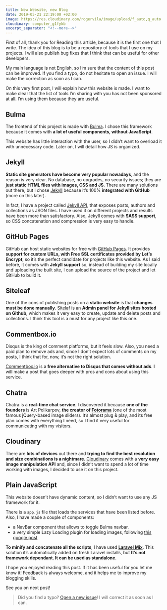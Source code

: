 ```yaml
---
title: New Website, new Blog
date: 2019-05-21 22:19:00 +02:00
image: https://res.cloudinary.com/rogervila/image/upload/f_auto,q_auto:best,w_1200,h_628,c_fill,g_auto:subject,dpr_auto/computer_g1fykb.jpg
cloudinary: computer_g1fykb
excerpt_separator: "<!--more-->"
---
```


First of all, thank you for Reading this article, because it is the first one that I write. The idea of this blog is to be a repository of tools that I use on my projects. I will also publish bug fixes that I think that can be useful for other developers.  

My main language is not English, so I’m sure that the content of this post can be improved. If you find a typo, do not hesitate to open an issue. I will make the correction as soon as I can.

On this very first post, I will explain how this website is made. I want to make clear that the list of tools I’m sharing with you has not been sponsored at all. I’m using them because they are useful.

<!--more-->

## Bulma

The frontend of this project is made with [Bulma](https://bulma.io). I chose this framework because it comes with **a lot of useful components, without JavaScript**. 

This website has little interaction with the user, so I didn’t want to overload it with unnecessary code. Later on, I will detail how JS is organized.

## Jekyll

**Static site generators have become very popular nowadays**, and the reason is very clear. No database, no upgrades, no security issues; they are **just static HTML files with images, CSS and JS**.
There are many solutions out there, but I chose [Jekyll](https://jekyllrb.com) because it’s 100% **integrated with GitHub** (more on this later).

In fact, I have a project called [Jekyll API](https://github.com/rogervila/jekyll-api), that exposes posts, authors and collections as JSON files. I have used it on different projects and results have been more than satisfactory.
Also, Jekyll comes with **SASS support**, so CSS concatenation and compression is very easy to handle.

## GitHub Pages

GitHub can host static websites for free with [GitHub Pages](https://pages.github.com/). It provides **support for custom URLs, with Free SSL certificates provided by Let’s Encrypt**, so it’s the perfect candidate for projects like this website.
As I said before, it comes with **Jekyll support** so, instead of building my site locally and uploading the built site, I can upload the source of the project and let GitHub to build it.

## Siteleaf

One of the cons of publishing posts on a **static website** is that **changes must be done manually**. [Sitelaf](https://www.siteleaf.com/) is an **Admin panel for Jekyll sites hosted on Github**, which makes it very easy to create, update and delete posts and collections. I think this tool is a must for any project like this one.

## Commentbox.io

Disqus is the king of comment platforms, but it feels slow. Also, you need a paid plan to remove ads and, since I don’t expect lots of comments on my posts, I think that for, now, it’s not the right solution.

[Commentbox.io](https://commentbox.io) is a **free alternative to Disqus that comes without ads**. I will make a post that goes deeper with pros and cons about using this service.

## Chatra

Chatra is a **real-time chat service**. I discovered it because **one of the founders** is Art Polikarpov, **the creator of [Fotorama](https://fotorama.io)** (one of the most famous jQuery-based image sliders).
It’s almost plug & play, and its free plan comes with everything I need, so I find it very useful for communicating with my visitors.

## Cloudinary

There are **lots of devices** out there and **trying to find the best resolution and size combinations is a nightmare**. [Cloudinary](https://cloudinary.io) comes with a **very easy image manipulation API** and, since I didn’t want to spend a lot of time working with images, I decided to use it on this project.

## Plain JavaScript

This website doesn’t have dynamic content, so I didn’t want to use any JS framework for it. 

There is a `app.js` file that loads the services that have been listed before. Also, I have made a couple of components:

- a NavBar component that allows to toggle Bulma navbar.
- a very simple Lazy Loading plugin for loading images, following 
[this google post](https://developers.google.com/web/fundamentals/performance/lazy-loading-guidance/images-and-video/)

**To minify and concatenate all the scripts**, I have used **[Laravel Mix](https://laravel-mix.com/)**. This solution it’s automatically added on fresh Laravel installs, but **It’s not framework dependant. It can be used as standalone**. 

I hope you enjoyed reading this post. If it has been useful for you let me know it!
Feedback is always welcome, and it helps me to improve my blogging skills.

See you on next post!

> Did you find a typo? [Open a new issue](https://github.com/rogervila/rogervila.github.io/issues)! I will correct it as soon as I can.

